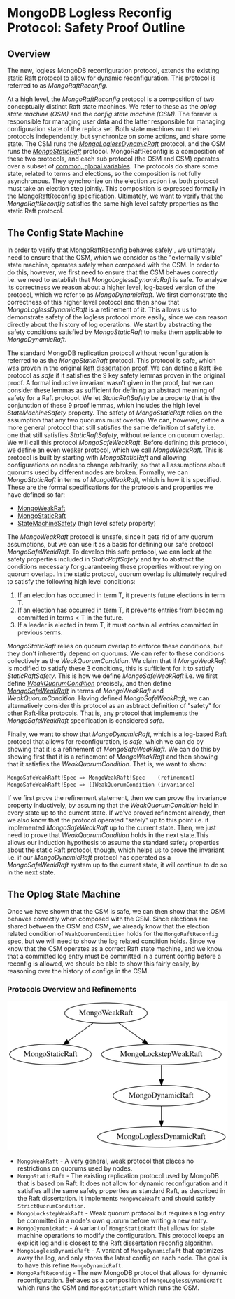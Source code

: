 # MongoDB Logless Reconfig Protocol: Safety Proof Outline

## Overview

The new, logless MongoDB reconfiguration protocol, extends the existing static Raft protocol to allow for dynamic reconfiguration. This protocol is referred to as *MongoRaftReconfig.*

 <!-- which is specified in [`MongoRaftReconfig`](../MongoRaftReconfig.tla), extends `MongoStaticRaft` to allow for reconfiguration changes.  -->

<!-- Ultimately, our goal is to verify that `MongoRaftReconfig` satisfies the same safety property as the static protocol. That is, we want to verify [`MongoRaftReconfigSafety`](../MongoRaftReconfig.tla#L103).  -->

At a high level, the *[MongoRaftReconfig](https://github.com/will62794/logless-reconfig/blob/a26545cb9d0a093ee24bd07d822f5535b865d370/refinement/MongoRaftReconfig.tla)* protocol is a composition of two conceptually distinct Raft state machines. We refer to these as the *oplog state machine (OSM)* and the *config state machine (CSM)*. The former is responsible for managing user data and the latter responsible for managing configuration state of the replica set. Both state machines run their protocols independently, but synchronize on some actions, and share some state. The CSM runs the *[MongoLoglessDynamicRaft](https://github.com/will62794/logless-reconfig/blob/a26545cb9d0a093ee24bd07d822f5535b865d370/refinement/MongoLoglessDynamicRaft.tla)* protocol, and the OSM runs the *[MongoStaticRaft](https://github.com/will62794/logless-reconfig/blob/a26545cb9d0a093ee24bd07d822f5535b865d370/refinement/MongoStaticRaft.tla)* protocol. MongoRaftReconfig is a composition of these two protocols, and each sub protocol (the OSM and CSM) operates over a subset of [common, global variables](https://github.com/will62794/logless-reconfig/blob/9c83df264e41cd6b51f1e9ed9c6d64a4deb300bd/refinement/MongoRaftReconfig.tla#L16-L23). The protocols do share some state, related to terms and elections, so the composition is not fully asynchronous. They synchronize on the election action i.e. both protocol must take an election step jointly. This composition is expressed formally in the [MongoRaftReconfig specification](https://github.com/will62794/logless-reconfig/blob/a26545cb9d0a093ee24bd07d822f5535b865d370/refinement/MongoRaftReconfig.tla#L80-L123). Ultimately, we want to verify that the *MongoRaftReconfig* satisfies the same high level safety properties as the static Raft protocol.

## The Config State Machine

In order to verify that MongoRaftReconfig behaves safely , we ultimately need to ensure that the OSM, which we consider as the "externally visible" state machine, 
operates safely when composed with the CSM. In order to do this, however, we first need to ensure that the CSM behaves correctly i.e. we need to establish that *MongoLoglessDynamicRaft* is safe. To analyze its correctness we reason about a higher level, log-based version of the protocol, which we refer to as *MongoDynamicRaft*. We first demonstrate the correctness of this higher level protocol and then show that *MongoLoglessDynamicRaft* is a refinement of it. This allows us to demonstrate safety of the logless protocol more easily, since we can reason directly about the history of log operations. We start by abstracting the safety conditions satisfied by *MongoStaticRaft* to make them applicable to *MongoDynamicRaft*.

The standard MongoDB replication protocol without reconfiguration is referred to as the *MongoStaticRaft* protocol. This protocol is safe, which was proven in the original [Raft dissertation proof](raft-dissertation-proof.pdf). We can define a Raft like protocol as *safe* if it satisfies the 9 key safety lemmas proven in the original proof. A formal inductive invariant wasn't given in the proof, but we can consider these lemmas as sufficient for defining an abstract meaning of safety for a Raft protocol. We let *StaticRaftSafety* be a property that is the conjunction of these 9 proof lemmas, which includes the high level *StateMachineSafety* property. The safety of *MongoStaticRaft* relies on the assumption that any two quorums must overlap. We can, however, define a more general protocol that still satisfies the same definition of safety i.e. one that still satisfies *StaticRaftSafety*, without reliance on quorum overlap. We will call this protocol *MongoSafeWeakRaft*.  Before defining this protocol, we define an even weaker protocol, which we call *MongoWeakRaft*. This is protocol is built by starting with *MongoStaticRaft* and allowing configurations on nodes to change arbitrarily, so that all assumptions about quorums used by different nodes are broken. Formally, we can *MongoStaticRaft* in terms of *MongoWeakRaft*, which is how it is specified. These are the formal specifications for the protocols and properties we have defined so far:

- [MongoWeakRaft](https://github.com/will62794/logless-reconfig/blob/9c83df264e41cd6b51f1e9ed9c6d64a4deb300bd/refinement/MongoWeakRaft.tla)
- [MongoStaticRaft](https://github.com/will62794/logless-reconfig/blob/9c83df264e41cd6b51f1e9ed9c6d64a4deb300bd/refinement/MongoStaticRaft.tla)
- [StateMachineSafety](https://github.com/will62794/logless-reconfig/blob/9c83df264e41cd6b51f1e9ed9c6d64a4deb300bd/refinement/MongoWeakRaft.tla#L261-L263) (high level safety property)

The *MongoWeakRaft* protocol is unsafe, since it gets rid of any quorum assumptions, but we can use it as a basis for defining our safe protocol *MongoSafeWeakRaft*. To develop this safe protocol, we can look at the safety properties included in *StaticRaftSafety* and try to abstract the conditions necessary for guaranteeing these properties without relying on quorum overlap. In the static protocol, quorum overlap is ultimately required to satisfy the following high level conditions:

1. If an election has occurred in term T, it prevents future elections in term T.
2. If an election has occurred in term T, it prevents entries from becoming committed in terms < T in the future.
3. If a leader is elected in term T, it must contain all entries committed in previous terms.

*MongoStaticRaft* relies on quorum overlap to enforce these conditions, but they don't inherently depend on quorums. We can refer to these conditions collectively as the *WeakQuorumCondition*. We claim that if *MongoWeakRaft* is modified to satisfy these 3 conditions, this is sufficient for it to satisfy *StaticRaftSafety*. This is how we define *MongoSafeWeakRaft* i.e. we first define *[WeakQuorumCondition](https://github.com/will62794/logless-reconfig/blob/9c83df264e41cd6b51f1e9ed9c6d64a4deb300bd/refinement/MongoSafeWeakRaft.tla#L40-L56)* precisely, and then define *[MongoSafeWeakRaft](https://github.com/will62794/logless-reconfig/blob/9c83df264e41cd6b51f1e9ed9c6d64a4deb300bd/refinement/MongoSafeWeakRaft.tla#L58-L67)* in terms of *MongoWeakRaft* and *WeakQuorumCondition*. Having defined *MongoSafeWeakRaft*, we can alternatively consider this protocol as an asbtract definition of "safety" for other Raft-like protocols. That is, any protocol that implements the *MongoSafeWeakRaft* specification is considered *safe*.

Finally, we want to show that *MongoDynamicRaft*, which is a log-based Raft protocol that allows for reconfiguration, is *safe*, which we can do by showing that it is a refinement of *MongoSafeWeakRaft*. We can do this by showing first that it is a refinement of *MongoWeakRaft* and then showing that it satisfies the *WeakQuorumCondition*. That is, we want to show:

```
MongoSafeWeakRaft!Spec => MongoWeakRaft!Spec    (refinement)
MongoSafeWeakRaft!Spec => []WeakQuorumCondition (invariance)
```
If we first prove the refinement statement, then we can prove the invariance property inductively, by assuming that the *WeakQuorumCondition* held in every state up to the current state. If we've proved refinement already, then we also know that the protocol operated "safely" up to this point i.e. it implemented *MongoSafeWeakRaft* up to the current state. Then, we just need to prove that *WeakQuorumCondition* holds in the next state.This allows our induction hypothesis to assume the standard safety properties about the static Raft protocol, though, which helps us to prove the invariant i.e. if our *MongoDynamicRaft* protocol has operated as a *MongoSafeWeakRaft* system up to the current state, it will continue to do so in the next state.







## The Oplog State Machine

Once we have shown that the CSM is safe, we can then show that the OSM behaves correctly when composed with the CSM. Since elections are shared between the OSM and CSM, we already know that the election related condition of `WeakQuorumCondition` holds for the `MongoRaftReconfig` spec, but we will need to show the log related condition holds. Since we know that the CSM operates as a correct Raft state machine, and we know that a committed log entry must be committed in a current config before a reconfig is allowed, we should be able to show this fairly easily, by reasoning over the history of configs in the CSM.

### Protocols Overview and Refinements

![](refinements.png)

- `MongoWeakRaft` - A very general, weak protocol that places no restrictions on quorums used by nodes.
- `MongoStaticRaft` - The existing replication protocol used by MongoDB that is based on Raft. It does not allow for dynamic reconfiguration and it satisfies all the same safety properties as standard Raft, as described in the Raft dissertation. It implements `MongoWeakRaft` and should satisfy `StrictQuorumCondition`.
- `MongoLockstepWeakRaft` - Weak quorum protocol but requires a log entry be committed in a node's own quorum before writing a new entry.
- `MongoDynamicRaft` - A variant of `MongoStaticRaft` that allows for state machine operations to modify the configuration. This protocol keeps an explicit log and is closest to the Raft dissertation reconfig algorithm.
- `MongoLoglessDynamicRaft` - A variant of `MongoDynamicRaft` that optimizes away the log, and only stores the latest config on each node. The goal is to have this refine `MongoDynamicRaft`.
- `MongoRaftReconfig` - The new MongoDB protocol that allows for dynamic reconfiguration. Behaves as a composition of `MongoLoglessDynamicRaft` which runs the CSM and `MongoStaticRaft` which runs the OSM.